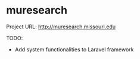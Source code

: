 # muresearch

Project URL: http://muresearch.missouri.edu<br>

TODO:<br>
* Add system functionalities to Laravel framework<br>
